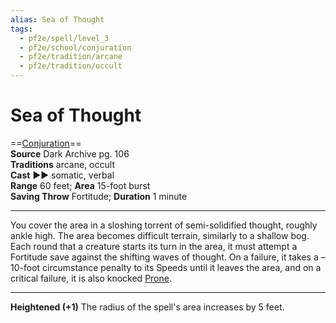 ```yaml
---
alias: Sea of Thought 
tags:
  - pf2e/spell/level_3
  - pf2e/school/conjuration
  - pf2e/tradition/arcane
  - pf2e/tradition/occult
---
```


# Sea of Thought

==[Conjuration](../../../Traits/Conjuration.md)==  
__Source__ Dark Archive pg. 106  
**Traditions** arcane, occult  
**Cast** ►► somatic, verbal  
**Range** 60 feet; **Area** 15-foot burst  
**Saving Throw** Fortitude; **Duration** 1 minute

---

You cover the area in a sloshing torrent of semi-solidified thought, roughly ankle high. The area becomes difficult terrain, similarly to a shallow bog. Each round that a creature starts its turn in the area, it must attempt a Fortitude save against the shifting waves of thought. On a failure, it takes a –10-foot circumstance penalty to its Speeds until it leaves the area, and on a critical failure, it is also knocked [Prone](../../../Conditions/Prone.md).

<hr>

**Heightened (+1)** The radius of the spell's area increases by 5 feet.
